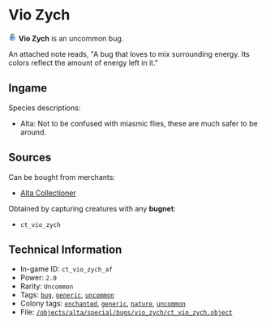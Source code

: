 # Vio Zych

<img src="https://raw.githubusercontent.com/Ceterai/Enternia/main/objects/alta/special/bugs/vio_zych/icon.png" alt="Vio Zych icon" loading="lazy" height=16px width="auto" /> **Vio Zych** is an uncommon bug.

An attached note reads, "A bug that loves to mix surrounding energy. Its colors reflect the amount of energy left in it."

## Ingame

Species descriptions:

- Alta: Not to be confused with miasmic flies, these are much safer to be around.

## Sources

Can be bought from merchants:

- [Alta Collectioner](https://ceterai.github.io/MyEnternia/Wiki/AltaCollectioner)

Obtained by capturing creatures with any **bugnet**:

- `ct_vio_zych`

## Technical Information

- In-game ID: `ct_vio_zych_af`
- Power: `2.0`
- Rarity: `Uncommon`
- Tags: [`bug`](https://ceterai.github.io/MyEnternia/Wiki/Tags/Bug), [`generic`](https://ceterai.github.io/MyEnternia/Wiki/Tags/Generic), [`uncommon`](https://ceterai.github.io/MyEnternia/Wiki/Tags/Uncommon)
- Colony tags: [`enchanted`](https://ceterai.github.io/MyEnternia/Wiki/Tags/Enchanted), [`generic`](https://ceterai.github.io/MyEnternia/Wiki/Tags/Generic), [`nature`](https://ceterai.github.io/MyEnternia/Wiki/Tags/Nature), [`uncommon`](https://ceterai.github.io/MyEnternia/Wiki/Tags/Uncommon)
- File: [`/objects/alta/special/bugs/vio_zych/ct_vio_zych.object`](https://github.com/Ceterai/Enternia/blob/main/objects/alta/special/bugs/vio_zych/ct_vio_zych.object)
